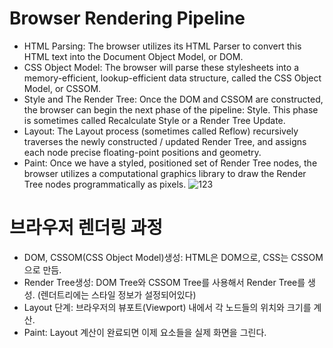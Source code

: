 # Browser Rendering Pipeline
- HTML Parsing: The browser utilizes its HTML Parser to convert this HTML text into the Document Object Model, or DOM.
- CSS Object Model: The browser will parse these stylesheets into a memory-efficient, lookup-efficient data structure, called the CSS Object Model, or CSSOM.
- Style and The Render Tree: Once the DOM and CSSOM are constructed, the browser can begin the next phase of the pipeline: Style. This phase is sometimes called Recalculate Style or a Render Tree Update.
- Layout: The Layout process (sometimes called Reflow) recursively traverses the newly constructed / updated Render Tree, and assigns each node precise floating-point positions and geometry.
- Paint: Once we have a styled, positioned set of Render Tree nodes, the browser utilizes a computational graphics library to draw the Render Tree nodes programmatically as pixels.
![123](https://user-images.githubusercontent.com/59503331/185799625-606d2027-7685-4a8e-b3fa-95cbdac2c355.png)

# 브라우저 렌더링 과정
- DOM, CSSOM(CSS Object Model)생성:  HTML은 DOM으로, CSS는 CSSOM으로 만듬.
- Render Tree생성: DOM Tree와 CSSOM Tree를 사용해서 Render Tree를 생성. (렌더트리에는 스타일 정보가 설정되어있다)
- Layout 단계: 브라우저의 뷰포트(Viewport) 내에서 각 노드들의 위치와 크기를 계산.
- Paint: Layout 계산이 완료되면 이제 요소들을 실제 화면을 그린다.
